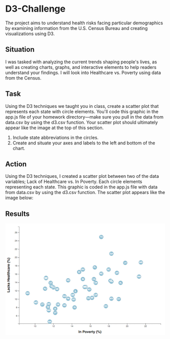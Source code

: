 # D3-Challenge
The project aims to understand health risks facing particular demographics by examining information from the U.S. Census Bureau and creating visualizations using D3.

## Situation
I was tasked with analyzing the current trends shaping people's lives, as well as creating charts, graphs, and interactive elements to help readers understand your findings. I will look into Healthcare vs. Poverty using data from the Census.

## Task
Using the D3 techniques we taught you in class, create a scatter plot that represents each state with circle elements. You'll code this graphic in the app.js file of your homework directory—make sure you pull in the data from data.csv by using the d3.csv function. Your scatter plot should ultimately appear like the image at the top of this section.


1. Include state abbreviations in the circles.<br>
2. Create and situate your axes and labels to the left and bottom of the chart.<br>

## Action
Using the D3 techniques, I created a scatter plot between two of the data variables; Lack of Healthcare vs. In Poverty. Each circle elements representing each state. This graphic is coded in the app.js file with data from data.csv by using the d3.csv function. The scatter plot appears like the image below:

## Results
![Scatter Plot](https://github.com/llhabers/D3-Challenge/blob/main/Images/4-scatter.jpg)

